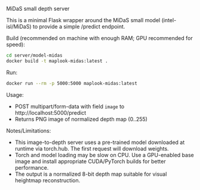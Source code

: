 MiDaS small depth server

This is a minimal Flask wrapper around the MiDaS small model (intel-isl/MiDaS) to provide a simple /predict endpoint.

Build (recommended on machine with enough RAM; GPU recommended for speed):

```bash
cd server/model-midas
docker build -t maplook-midas:latest .
```

Run:

```bash
docker run --rm -p 5000:5000 maplook-midas:latest
```

Usage:
- POST multipart/form-data with field `image` to http://localhost:5000/predict
- Returns PNG image of normalized depth map (0..255)

Notes/Limitations:
- This image-to-depth server uses a pre-trained model downloaded at runtime via torch.hub. The first request will download weights.
- Torch and model loading may be slow on CPU. Use a GPU-enabled base image and install appropriate CUDA/PyTorch builds for better performance.
- The output is a normalized 8-bit depth map suitable for visual heightmap reconstruction.
